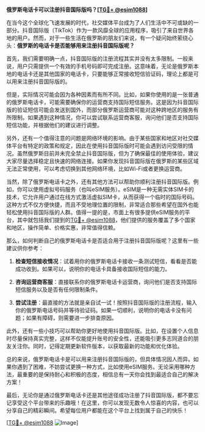 **俄罗斯电话卡可以注册抖音国际版吗？[[TG💪+ @esim1088](https://t.me/s/esim1088)]**

在当今这个全球化飞速发展的时代，社交媒体平台成为了人们生活中不可或缺的一部分。抖音国际版（TikTok）作为一款风靡全球的应用程序，吸引了来自世界各地的用户。然而，对于一些生活在俄罗斯的朋友们来说，有一个疑问始终萦绕心头：**俄罗斯的电话卡是否能够用来注册抖音国际版呢？**

首先，我们需要明确一点，抖音国际版的注册流程其实并没有太多限制。一般来说，用户只需提供一个有效的手机号码即可完成注册。这意味着，无论是俄罗斯本地的电话卡还是其他国家的电话卡，只要能够正常接收短信验证码，理论上都是可以用来注册抖音国际版的。

但是，实际情况可能会因为各种因素而有所不同。比如，如果你使用的是一张普通的俄罗斯电话卡，可能需要确保你的运营商支持国际短信服务。这是因为抖音国际版的验证短信可能会发送到国外，而部分俄罗斯运营商可能对这种跨地区的服务有所限制。如果遇到这种情况，你可以尝试联系运营商客服，询问他们是否支持国际短信功能，并根据他们的建议进行调整。

另外，还有一个值得注意的问题是网络环境的影响。由于某些国家和地区对社交媒体平台有特定的政策和规定，因此在使用抖音国际版时可能会遇到访问受限的情况。虽然俄罗斯目前并未完全禁止抖音国际版，但为了确保最佳的使用体验，建议大家尽量选择稳定且快速的网络连接。如果你发现抖音国际版在俄罗斯的某些区域无法正常使用，可以考虑切换到其他网络环境，比如Wi-Fi或者更换运营商。

当然，除了俄罗斯电话卡之外，还有其他方法可以帮助你顺利注册抖音国际版。例如，你可以使用虚拟号码服务（也叫eSIM服务）。eSIM是一种无需实体SIM卡的技术，它允许用户通过在线方式激活虚拟SIM卡，从而获得一个临时的国际号码。这种方式不仅方便快捷，而且不受地理位置的限制，非常适合那些希望在国外也能轻松使用抖音国际版的人群。值得一提的是，市面上有很多提供eSIM服务的平台，其中就包括我们提到的[TG💪+ @esim1088](https://t.me/s/esim1088)，他们提供的服务覆盖了多个国家和地区，操作简单、价格实惠，非常值得信赖。

那么，如何判断自己的俄罗斯电话卡是否适合用于注册抖音国际版呢？这里有一些建议供你参考：

1. **检查短信接收情况**：试着用你的俄罗斯电话卡接收一条测试短信，看看是否能成功收到。如果可以，说明你的电话卡具备接收国际短信的能力。
   
2. **咨询运营商客服**：直接联系你的俄罗斯电话卡运营商，询问他们是否支持国际短信服务以及是否有任何限制条件。

3. **尝试注册**：最直接的方法就是亲自试一试！按照抖音国际版的注册流程，输入你的俄罗斯电话号码并等待验证码。如果一切顺利，说明你的电话卡没有问题；如果有障碍，则需要进一步排查原因。

此外，还有一些小技巧可以帮助你更好地使用抖音国际版。比如，在设置个人信息时尽量保持真实完整，这样不仅能提升账号的安全性，还能吸引更多志同道合的朋友关注你。同时，记得定期更新软件版本，以获取最新的功能和优化体验。

总的来说，俄罗斯电话卡是可以用来注册抖音国际版的，但具体情况因人而异。如果你遇到了困难，不妨尝试更换一种方式，比如使用eSIM服务。无论采用哪种方法，最重要的是保持耐心和积极的态度，相信总有一天你会找到最适合自己的解决方案！

最后，无论你是通过俄罗斯电话卡还是其他途径成功注册了抖音国际版，都不要忘记享受这个平台带来的乐趣哦！在这里，你可以发现无数令人惊喜的内容，也可以分享自己的精彩瞬间。希望每位用户都能在这个平台上找到属于自己的快乐！

[[TG💪+ @esim1088](https://t.me/s/esim1088) ![Image](https://i.postimg.cc/4NQfJmqS/Snipaste-2025-05-13-00-14-12.png)]